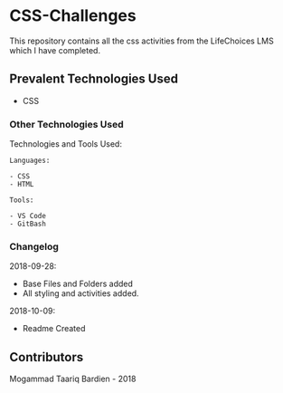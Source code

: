 # CSS-Challenges
This repository contains all the css activities from the LifeChoices LMS which I have completed.

## Prevalent Technologies Used

 - CSS

### Other Technologies Used

Technologies and Tools Used:

```
Languages:

- CSS
- HTML

```
```
Tools:

- VS Code
- GitBash

```

### Changelog

2018-09-28:
- Base Files and Folders added
- All styling and activities added.

2018-10-09:
- Readme Created

## Contributors

Mogammad Taariq Bardien - 2018
